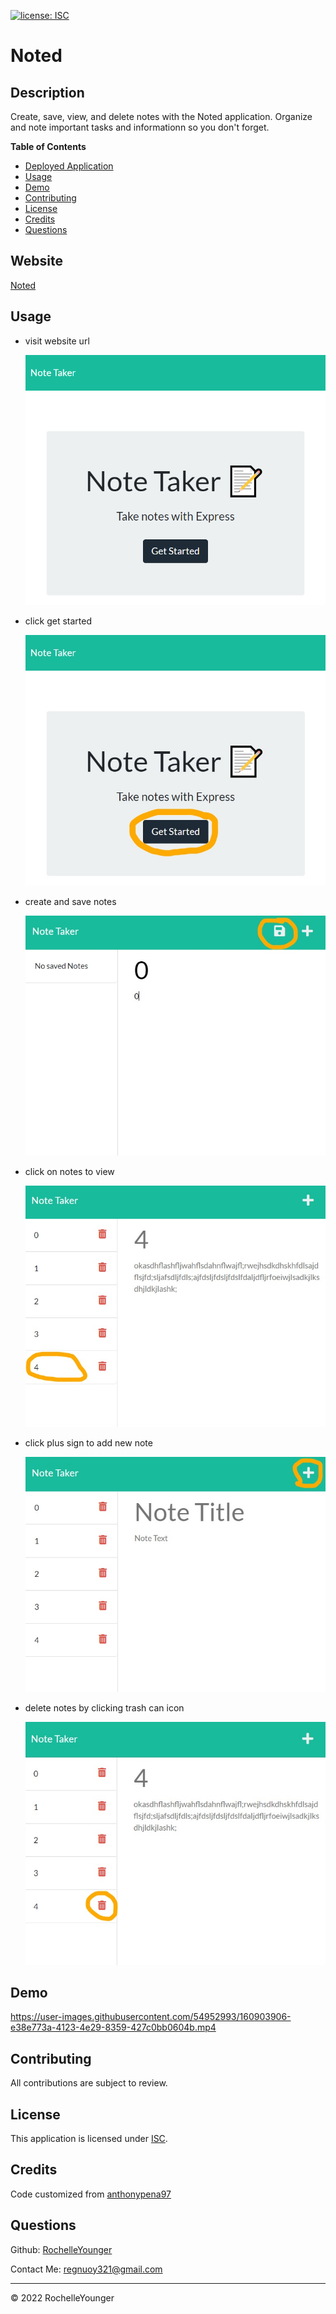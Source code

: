   [![license: ISC](https://img.shields.io/badge/License-ISC-lightblue)](https://opensource.org/licenses/ISC)
  
# Noted

## Description

Create, save, view, and delete notes with the Noted application. Organize and note important tasks and informationn so you don't forget.


**Table of Contents**

  * [Deployed Application](#website)
  * [Usage](#usage)
  * [Demo](#demo)
  * [Contributing](#contributing)
  * [License](#license)
  * [Credits](#credits)
  * [Questions](#questions)


## Website

[Noted](https://stormy-ravine-87920.herokuapp.com)


## Usage

 - visit website url

    ![website homepage ](./assets/images/img0.png)

 - click get started

    ![click get started ](./assets/images/img1.jpg)

 - create and save notes

    ![create and save note](./assets/images/img2.jpg)

 - click on notes to view

    ![view selected note](./assets/images/img3.jpg)

 - click plus sign to add new note
    
    ![click plus sign to add new note ](./assets/images/img4.jpg)

 - delete notes by clicking trash can icon
 
    ![click trash icon to delete note ](./assets/images/img5.jpg)

## Demo

https://user-images.githubusercontent.com/54952993/160903906-e38e773a-4123-4e29-8359-427c0bb0604b.mp4


## Contributing

All contributions are subject to review.


## License
  
This application is licensed under [ISC](https://opensource.org/licenses/ISC).


## Credits
  
Code customized from [anthonypena97](https://github.com/anthonypena97/note-taker)


## Questions

Github: [RochelleYounger](https://github.com/RochelleYounger)

Contact Me: [regnuoy321@gmail.com](mailto:regnuoy321@gmail.com)

---
© 2022 RochelleYounger
